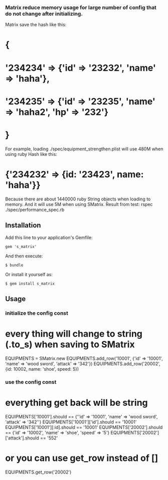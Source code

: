 

### Matrix reduce memory usage for large number of config that do not change after initializing.
  Matrix save the hash like this:
  # {
  #  '234234' => {'id' => '23232', 'name' => 'haha'},
  #  '234235' => {'id' => '23235', 'name' => 'haha2', 'hp' => '232'}
  # }
  For example, loading ./spec/equipment\_strengthen.plist will use 480M when using ruby Hash like this:
  #      {'234232' => {id: '23423', name: 'haha'}}
   Because there are about 1440000 ruby String objects when loading to memory.
     And it will use 5M when using SMatrix.
Result from test:   rspec ./spec/performance\_spec.rb

## Installation

Add this line to your application's Gemfile:

    gem 's_matrix'

And then execute:

    $ bundle

Or install it yourself as:

    $ gem install s_matrix


## Usage
### initialize the config const
  # every thing will change to string (.to\_s) when saving to SMatrix
  EQUIPMENTS = SMatrix.new
  EQUIPMENTS.add\_row('10001', {'id' => '10001', 'name' => 'wood sword', 'attack' => '342'})
  EQUIPMENTS.add\_row('20002', {id: 10002, name: 'shoe', speed: 5})

### use the config const
  # everything get back will be string
  EQUIPMENTS\['10001'].should == {''id' => '10001', 'name' => 'wood sword', 'attack' => '342''}
  EQUIPMENTS\['10001']['id'].should == '10001'
  EQUIPMENTS\['10001'][:id].should == '10001'
  EQUIPMENTS\['20002'].should == {'id' => '10002', 'name' => 'shoe', 'speed' => '5'}
  EQUIPMENTS\['20002']['attack'].should == '552'
  # or you can use get\_row instead of []
  EQUIPMENTS.get\_row('20002')
